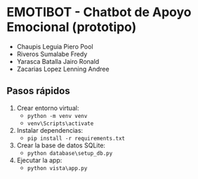 # EMOTIBOT - Chatbot de Apoyo Emocional (prototipo)
- Chaupis Leguia Piero Pool
- Riveros Sumalabe Fredy
- Yarasca Batalla Jairo Ronald
- Zacarias Lopez Lenning Andree

## Pasos rápidos
1. Crear entorno virtual:
   - `python -m venv venv`
   - `venv\Scripts\activate` 
2. Instalar dependencias:
   - `pip install -r requirements.txt`
3. Crear la base de datos SQLite:
   - `python database\setup_db.py`
4. Ejecutar la app:
   - `python vista\app.py`

